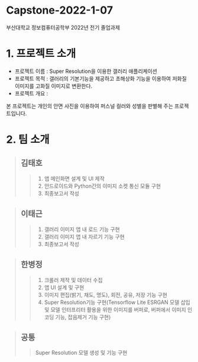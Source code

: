 # Capstone-2022-1-07
부산대학교 정보컴퓨터공학부 2022년 전기 졸업과제



# 1. 프로젝트 소개
* 프로젝트 이름 : Super Resolution을 이용한 갤러리 애플리케이션
* 프로젝트 목적 : 갤러리의 기본기능을 제공하고 초해상화 기능을 이용하여 저화질 이미지를 고화질 이미지로 변환한다.
* 프로젝트 개요 : 




본 프로젝트는 개인의 안면 사진을 이용하여 퍼스널 컬러와 성별을 판별해 주는 프로젝트입니다.  


# 2. 팀 소개
> ## 김태호
>> 1. 앱 메인화면 설계 및 UI 제작
>> 2. 안드로이드와 Python간의 이미지 소켓 통신 모듈 구현
>> 3. 최종보고서 작성


> ## 이태근
>> 1. 갤러리 이미지 앱 내 로드 기능 구현
>> 2. 갤러리 이미지 앱 내 자르기 기능 구현
>> 3. 최종보고서 작성


> ## 한병정
>> 1. 크롤러 제작 및 데이터 수집
>> 2. 앱 UI 설계 및 구현
>> 3. 이미지 편집(밝기, 채도, 명도), 회전, 공유, 저장 기능 구현
>> 4. Super Resolution기능 구현(Tensorflow Lite ESRGAN 모델 삽입 및 모델 인터프리터 활용을 위한 이미지를 버퍼로, 버퍼에서 이미지 인코딩 기능, 잡음제거 기능 구현)

> ## 공통
>> Super Resolution 모델 생성 및 기능 구현


